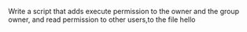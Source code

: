 Write a script that adds execute permission to the owner and the group owner, and read permission to other users,to the file hello
